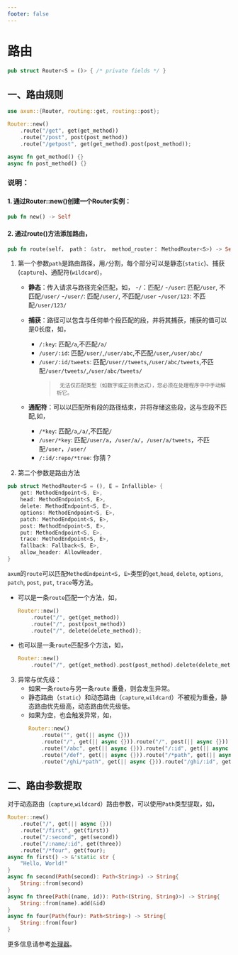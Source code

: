 ```yaml
---
footer: false
---
```


# 路由 
```rust
pub struct Router<S = ()> { /* private fields */ }
```
## 一、路由规则

```rust
use axum::{Router, routing::get, routing::post};

Router::new()
    .route("/get", get(get_method))
    .route("/post", post(post_method))
    .route("/getpost", get(get_method).post(post_method));

async fn get_method() {}
async fn post_method() {}
```

### 说明：

#### 1. 通过Router::new()创建一个Router实例：
```rust
pub fn new() -> Self
```

#### 2. 通过route()方法添加路由，
```rust
pub fn route(self， path： &str， method_router： MethodRouter<S>) -> Self
```

1. 第一个参数`path`是路由路径，用`/`分割，每个部分可以是静态(`static`)、捕获(`capture`)、通配符(`wildcard`)，
   * **静态**：传入请求与路径完全匹配，如，
     -`/`：匹配`/`
     -`/user`: 匹配`/user`, 不匹配`/user/`
     -`/user/`: 匹配`/user/`, 不匹配`/user`
     -`/user/123`: 不匹配`/user/123/`

   * **捕获**：路径可以包含与任何单个段匹配的段，并将其捕获，捕获的值可以是0长度，如，
     - `/:key`: 匹配`/a`,不匹配`/a/`
     - `/user/:id`: 匹配`/user/`,`/user/abc`,不匹配`/user`,`/user/abc/`
     - `/user/:id/tweets`: 匹配`/user//tweets`,`/user/abc/tweets`,不匹配`/user/tweets/`,`/user/abc/tweets/`
        >      无法仅匹配类型（如数字或正则表达式），您必须在处理程序中中手动解析它。

   * **通配符**：可以以匹配所有段的路径结束，并将存储这些段，这与空段不匹配,如，
     - `/*key`: 匹配`/a`,`/a/`,不匹配`/`
     - `/user/*key`: 匹配`/user/a`，`/user/a/`，`/user/a/tweets`，不匹配`/user`，`/user/`
     - `/:id/:repo/*tree`: 你猜？

2. 第二个参数是路由方法
  ```rust
  pub struct MethodRouter<S = (), E = Infallible> {
      get: MethodEndpoint<S, E>,
      head: MethodEndpoint<S, E>,
      delete: MethodEndpoint<S, E>,
      options: MethodEndpoint<S, E>,
      patch: MethodEndpoint<S, E>,
      post: MethodEndpoint<S, E>,
      put: MethodEndpoint<S, E>,
      trace: MethodEndpoint<S, E>,
      fallback: Fallback<S, E>,
      allow_header: AllowHeader,
  }
  ```
  `axum`的`route`可以匹配`MethodEndpoint<S, E>`类型的`get`,`head`, `delete`, `options`, `patch`, `post`, `put`, `trace`等方法。
  
  * 可以是一条`route`匹配一个方法，如，
    ```rust
    Router::new()
        .route("/", get(get_method))
        .route("/", post(post_method))
        .route("/", delete(delete_method));
    ```
  
  * 也可以是一条`route`匹配多个方法，如，
    ```rust
    Router::new()
        .route("/", get(get_method).post(post_method).delete(delete_method));
    ```

3. 异常与优先级：
   * 如果一条`route`与另一条`route` 重叠，则会发生异常。
   * 静态路由（`static`）和动态路由（`capture`,`wildcard`）不被视为重叠，静态路由优先级高，动态路由优先级低。
   * 如果为空，也会触发异常，如，
     ```rust
     Router::new()
         .route("", get(|| async {}))                                                // 异常
         .route("/", get(|| async {})).route("/", post(|| async {}))                 // 正常
         .route("/abc", get(|| async {})).route("/:id", get(|| async {}))            // 正常，/abc 匹配前者
         .route("/def", get(|| async {})).route("/*path", get(|| async {}))          // 正常, /def 匹配前者
         .route("/ghi/*path", get(|| async {})).route("/ghi/:id", get(|| async {})); // 异常
     ```

## 二、路由参数提取

对于动态路由（`capture`,`wildcard`）路由参数，可以使用`Path`类型提取，如，

```rust
Router::new()
    .route("/", get(|| async {}))
    .route("/first", get(first))
    .route("/:second", get(second))
    .route("/:name/:id", get(three))
    .route("/*four", get(four);
async fn first() -> &'static str {
    "Hello, World!"
}
async fn second(Path(second): Path<String>) -> String{
    String::from(second)
}
async fn three(Path((name, id)): Path<(String, String)>) -> String{
    String::from(name).add(&id)
}
async fn four(Path(four): Path<String>) -> String{
    String::from(four)
}
```

更多信息请参考[处理器](./handler.md)。
